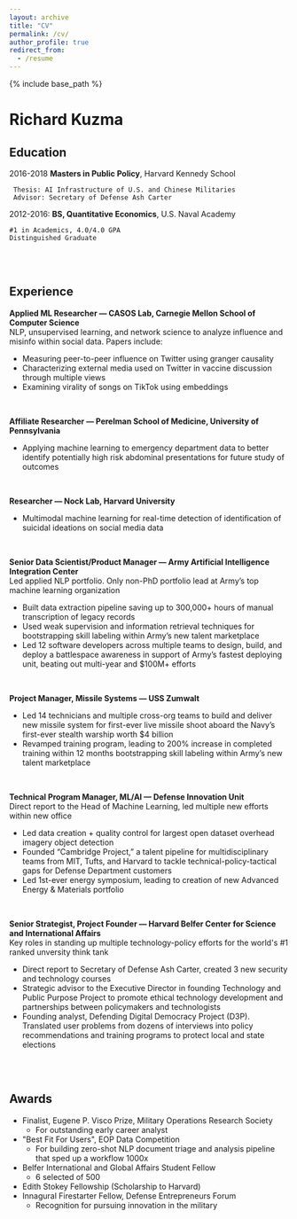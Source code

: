 ```yaml
---
layout: archive
title: "CV"
permalink: /cv/
author_profile: true
redirect_from:
  - /resume
---
```


{% include base_path %}


Richard Kuzma
============

Education
---------

2016-2018 **Masters in Public Policy**, Harvard Kennedy School

     Thesis: AI Infrastructure of U.S. and Chinese Militaries
     Advisor: Secretary of Defense Ash Carter

2012-2016: **BS, Quantitative Economics**, U.S. Naval Academy

    #1 in Academics, 4.0/4.0 GPA
    Distinguished Graduate

<br><br>

Experience
----------

**Applied ML Researcher — CASOS Lab, Carnegie Mellon School of Computer Science**<br>
NLP, unsupervised learning, and network science to analyze influence and misinfo within social data. Papers include:
- Measuring peer-to-peer influence on Twitter using granger causality
- Characterizing external media used on Twitter in vaccine discussion through multiple views
- Examining virality of songs on TikTok using embeddings

<br>

**Affiliate Researcher — Perelman School of Medicine, University of Pennsylvania**<br>
- Applying machine learning to emergency department data to better identify potentially high risk abdominal presentations for future study of outcomes

<br>

**Researcher — Nock Lab, Harvard University**<br>
- Multimodal machine learning for real-time detection of identification of suicidal ideations on social media data

<br>


**Senior Data Scientist/Product Manager — Army Artificial Intelligence Integration Center**<br>
Led applied NLP portfolio. Only non-PhD portfolio lead at Army’s top machine learning organization<br>
- Built data extraction pipeline saving up to 300,000+ hours of manual transcription of legacy records
- Used weak supervision and information retrieval techniques for bootstrapping skill labeling within Army’s new talent marketplace
- Led 12 software developers across multiple teams to design, build, and deploy a battlespace awareness in support of Army’s fastest deploying unit, beating out multi-year and $100M+ efforts

<br>

**Project Manager, Missile Systems — USS Zumwalt**<br>
- Led 14 technicians and multiple cross-org teams to build and deliver new missile system for first-ever live missile shoot aboard the Navy’s first-ever stealth warship worth $4 billion
- Revamped training program, leading to 200% increase in completed training within 12 months bootstrapping skill labeling within Army’s new talent marketplace

<br>

**Technical Program Manager, ML/AI — Defense Innovation Unit**<br>
Direct report to the Head of Machine Learning, led multiple new efforts within new office<br>
- Led data creation + quality control for largest open dataset overhead imagery object detection
- Founded “Cambridge Project,” a talent pipeline for multidisciplinary teams from MIT, Tufts, and Harvard to tackle technical-policy-tactical gaps for Defense Department customers
- Led 1st-ever energy symposium, leading to creation of new Advanced Energy & Materials portfolio

<br>

**Senior Strategist, Project Founder — Harvard Belfer Center for Science and International Affairs**<br>
Key roles in standing up multiple technology-policy efforts for the world's #1 ranked unversity think tank<br>
- Direct report to Secretary of Defense Ash Carter, created 3 new security and technology courses
- Strategic advisor to the Executive Director in founding Technology and Public Purpose Project to promote ethical technology development and partnerships between policymakers and technologists
- Founding analyst, Defending Digital Democracy Project (D3P). Translated user problems from dozens of interviews into policy recommendations and training programs to protect local and state elections

<br><br>




Awards
--------------------
* Finalist, Eugene P. Visco Prize, Military Operations Research Society     
    * For outstanding early career analyst
* "Best Fit For Users", EOP Data Competition
    * For building zero-shot NLP document triage and analysis pipeline that sped up a workflow 1000x
* Belfer International and Global Affairs Student Fellow
    * 6 selected of 500
* Edith Stokey Fellowship (Scholarship to Harvard)
* Innagural Firestarter Fellow, Defense Entrepreneurs Forum 
    * Recognition for pursuing innovation in the military


